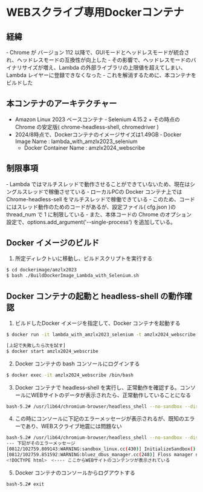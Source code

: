 # WEBスクライブ専用Dockerコンテナ
## 経緯

‐ Chrome が バージョン 112 以降で、GUIモードとヘッドレスモードが統合され、ヘッドレスモードの互換性が向上した
‐ その影響で、ヘッドレスモードのバイナリサイズが増え、Lambda の外部ライブラリの上限値を超えてしまい、Lambda レイヤーに登録できなくなった
‐ これを解消するために、本コンテナをビルドした

## 本コンテナのアーキテクチャー

- Amazon Linux 2023 ベースコンテナ
‐ Selenium 4.15.2 + その時点の Chrome の安定版( chrome-headless-shell, chromedriver )
- 2024/8時点で、Dockerコンテナのイメージサイズは1.49GB
  ‐ Docker Image Name : lambda_with_amzlx2023_selenium
  - Docker Container Name : amzlx2024_webscribe

## 制限事項

‐ Lambda ではマルチスレッドで動作させることができていないため、現在はシングルスレッドで稼働させている
  ‐ ローカルPCの Docker コンテナ上ではChrome-headless-sell をマルチスレッドで稼働できている
‐ このため、コードにはスレッド動作のためのコードがあるが、設定ファイル( cfg.json )の thread_num で 1 に制限している
‐ また、本体コードの Chrome のオプション設定で、options.add_argument('--single-process') を追加している。

## Docker イメージのビルド

1. 所定ディレクトいに移動し、ビルドスクリプトを実行する
```bash
$ cd dockerimage/amzlx2023
$ bash ./BuildDockerImage_Lambda_with_Selenium.sh
```

## Docker コンテナの起動と headless-shell の動作確認

1. ビルドしたDocker イメージを指定して、Docker コンテナを起動する
```bash
$ docker run -it lambda_with_amzlx2023_selenium -t amzlx2024_webscribe /bin/bash

[上記で失敗したら次を試す]
$ docker start amzlx2024_webscribe 
```

2. Docker コンテナの bash コンソールにログインする
```bash
$ docker exec -it amzlx2024_webscribe /bin/bash
```

3. Docker コンテナで headless-shell を実行し、正常動作を確認する。コンソールにWEBサイトのデータが表示されたら、正常動作していることになる
```bash
bash-5.2# /usr/lib64/chromium-browser/headless_shell --no-sandbox --disable-gpu --disable-bluetooth --disable-dev-shm-usage --dump-dom https://www.google.com/
```

4. この時にコンソールに下記のエラーメッセージが表示されるが、既知のエラーであり、WEBスクライブ地震には問題ない
```bash
bash-5.2# /usr/lib64/chromium-browser/headless_shell --no-sandbox --disable-gpu --disable-bluetooth --disable-dev-shm-usage --dump-dom https://www.google.com/
--- 下記がそのエラーメッセージ
[0812/102759.809143:WARNING:sandbox_linux.cc(430)] InitializeSandbox() called with multiple threads in process gpu-process.
[0812/102759.851592:WARNING:bluez_dbus_manager.cc(248)] Floss manager not present, cannot set Floss enable/disable.
<!DOCTYPE html>　<---- ここからWEBサイトのコンテンツが表示されている
```
5. Docker コンテナのコンソールからログアウトする
```bash
bash-5.2# exit
```
